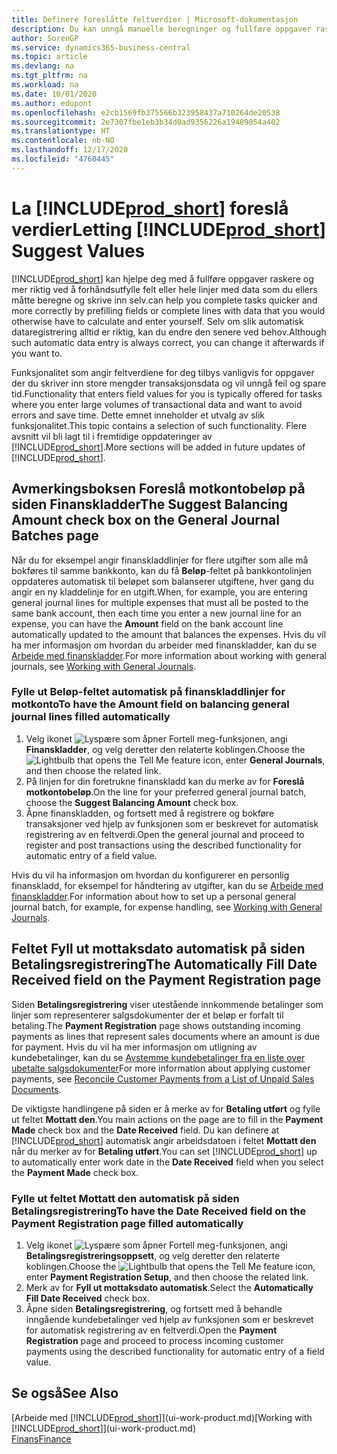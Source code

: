 ```yaml
---
title: Definere foreslåtte feltverdier | Microsoft-dokumentasjon
description: Du kan unngå manuelle beregninger og fullføre oppgaver raskt og nøyaktig ved å konfigurere automatisk dataregistrering slik at Business Central fyller ut utvalgte felt.
author: SorenGP
ms.service: dynamics365-business-central
ms.topic: article
ms.devlang: na
ms.tgt_pltfrm: na
ms.workload: na
ms.date: 10/01/2020
ms.author: edupont
ms.openlocfilehash: e2cb1569fb375566b323958437a710264de20538
ms.sourcegitcommit: 2e7307fbe1eb3b34d0ad9356226a19409054a402
ms.translationtype: HT
ms.contentlocale: nb-NO
ms.lasthandoff: 12/17/2020
ms.locfileid: "4760445"
---
```

# <a name="letting-prod_short-suggest-values"></a><span data-ttu-id="ba4b1-103">La [!INCLUDE[prod_short](includes/prod_short.md)] foreslå verdier</span><span class="sxs-lookup"><span data-stu-id="ba4b1-103">Letting [!INCLUDE[prod_short](includes/prod_short.md)] Suggest Values</span></span>
[!INCLUDE[prod_short](includes/prod_short.md)] <span data-ttu-id="ba4b1-104">kan hjelpe deg med å fullføre oppgaver raskere og mer riktig ved å forhåndsutfylle felt eller hele linjer med data som du ellers måtte beregne og skrive inn selv.</span><span class="sxs-lookup"><span data-stu-id="ba4b1-104">can help you complete tasks quicker and more correctly by prefilling fields or complete lines with data that you would otherwise have to calculate and enter yourself.</span></span> <span data-ttu-id="ba4b1-105">Selv om slik automatisk dataregistrering alltid er riktig, kan du endre den senere ved behov.</span><span class="sxs-lookup"><span data-stu-id="ba4b1-105">Although such automatic data entry is always correct, you can change it afterwards if you want to.</span></span>

<span data-ttu-id="ba4b1-106">Funksjonalitet som angir feltverdiene for deg tilbys vanligvis for oppgaver der du skriver inn store mengder transaksjonsdata og vil unngå feil og spare tid.</span><span class="sxs-lookup"><span data-stu-id="ba4b1-106">Functionality that enters field values for you is typically offered for tasks where you enter large volumes of transactional data and want to avoid errors and save time.</span></span> <span data-ttu-id="ba4b1-107">Dette emnet inneholder et utvalg av slik funksjonalitet.</span><span class="sxs-lookup"><span data-stu-id="ba4b1-107">This topic contains a selection of such functionality.</span></span> <span data-ttu-id="ba4b1-108">Flere avsnitt vil bli lagt til i fremtidige oppdateringer av [!INCLUDE[prod_short](includes/prod_short.md)].</span><span class="sxs-lookup"><span data-stu-id="ba4b1-108">More sections will be added in future updates of [!INCLUDE[prod_short](includes/prod_short.md)].</span></span>

## <a name="the-suggest-balancing-amount-check-box-on-the-general-journal-batches-page"></a><span data-ttu-id="ba4b1-109">Avmerkingsboksen **Foreslå motkontobeløp** på siden **Finanskladder**</span><span class="sxs-lookup"><span data-stu-id="ba4b1-109">The **Suggest Balancing Amount** check box on the **General Journal Batches** page</span></span>
<span data-ttu-id="ba4b1-110">Når du for eksempel angir finanskladdlinjer for flere utgifter som alle må bokføres til samme bankkonto, kan du få **Beløp**-feltet på bankkontolinjen oppdateres automatisk til beløpet som balanserer utgiftene, hver gang du angir en ny kladdelinje for en utgift.</span><span class="sxs-lookup"><span data-stu-id="ba4b1-110">When, for example, you are entering general journal lines for multiple expenses that must all be posted to the same bank account, then each time you enter a new journal line for an expense, you can have the **Amount** field on the bank account line automatically updated to the amount that balances the expenses.</span></span> <span data-ttu-id="ba4b1-111">Hvis du vil ha mer informasjon om hvordan du arbeider med finanskladder, kan du se [Arbeide med finanskladder](ui-work-general-journals.md).</span><span class="sxs-lookup"><span data-stu-id="ba4b1-111">For more information about working with general journals, see [Working with General Journals](ui-work-general-journals.md).</span></span>

### <a name="to-have-the-amount-field-on-balancing-general-journal-lines-filled-automatically"></a><span data-ttu-id="ba4b1-112">Fylle ut **Beløp**-feltet automatisk på finanskladdlinjer for motkonto</span><span class="sxs-lookup"><span data-stu-id="ba4b1-112">To have the **Amount** field on balancing general journal lines filled automatically</span></span>
1. <span data-ttu-id="ba4b1-113">Velg ikonet ![Lyspære som åpner Fortell meg-funksjonen](media/ui-search/search_small.png "Fortell hva du vil gjøre"), angi **Finanskladder**, og velg deretter den relaterte koblingen.</span><span class="sxs-lookup"><span data-stu-id="ba4b1-113">Choose the ![Lightbulb that opens the Tell Me feature](media/ui-search/search_small.png "Tell me what you want to do") icon, enter **General Journals**, and then choose the related link.</span></span>
2. <span data-ttu-id="ba4b1-114">På linjen for din foretrukne finanskladd kan du merke av for **Foreslå motkontobeløp**.</span><span class="sxs-lookup"><span data-stu-id="ba4b1-114">On the line for your preferred general journal batch, choose the **Suggest Balancing Amount** check box.</span></span>
3. <span data-ttu-id="ba4b1-115">Åpne finanskladden, og fortsett med å registrere og bokføre transaksjoner ved hjelp av funksjonen som er beskrevet for automatisk registrering av en feltverdi.</span><span class="sxs-lookup"><span data-stu-id="ba4b1-115">Open the general journal and proceed to register and post transactions using the described functionality for automatic entry of a field value.</span></span>       

<span data-ttu-id="ba4b1-116">Hvis du vil ha informasjon om hvordan du konfigurerer en personlig finanskladd, for eksempel for håndtering av utgifter, kan du se [Arbeide med finanskladder](ui-work-general-journals.md).</span><span class="sxs-lookup"><span data-stu-id="ba4b1-116">For information about how to set up a personal general journal batch, for example, for expense handling, see [Working with General Journals](ui-work-general-journals.md).</span></span>

## <a name="the-automatically-fill-date-received-field-on-the-payment-registration-page"></a><span data-ttu-id="ba4b1-117">Feltet **Fyll ut mottaksdato automatisk** på siden **Betalingsregistrering**</span><span class="sxs-lookup"><span data-stu-id="ba4b1-117">The **Automatically Fill Date Received** field on the **Payment Registration** page</span></span>
<span data-ttu-id="ba4b1-118">Siden **Betalingsregistrering** viser utestående innkommende betalinger som linjer som representerer salgsdokumenter der et beløp er forfalt til betaling.</span><span class="sxs-lookup"><span data-stu-id="ba4b1-118">The **Payment Registration** page shows outstanding incoming payments as lines that represent sales documents where an amount is due for payment.</span></span> <span data-ttu-id="ba4b1-119">Hvis du vil ha mer informasjon om utligning av kundebetalinger, kan du se [Avstemme kundebetalinger fra en liste over ubetalte salgsdokumenter](receivables-how-reconcile-customer-payments-list-unpaid-sales-documents.md)</span><span class="sxs-lookup"><span data-stu-id="ba4b1-119">For more information about applying customer payments, see [Reconcile Customer Payments from a List of Unpaid Sales Documents](receivables-how-reconcile-customer-payments-list-unpaid-sales-documents.md).</span></span>

<span data-ttu-id="ba4b1-120">De viktigste handlingene på siden er å merke av for **Betaling utført** og fylle ut feltet **Mottatt den**.</span><span class="sxs-lookup"><span data-stu-id="ba4b1-120">You main actions on the page are to fill in the **Payment Made** check box and the **Date Received** field.</span></span> <span data-ttu-id="ba4b1-121">Du kan definere at [!INCLUDE[prod_short](includes/prod_short.md)] automatisk angir arbeidsdatoen i feltet **Mottatt den** når du merker av for **Betaling utført**.</span><span class="sxs-lookup"><span data-stu-id="ba4b1-121">You can set [!INCLUDE[prod_short](includes/prod_short.md)] up to automatically enter work date in the **Date Received** field when you select the **Payment Made** check box.</span></span>

### <a name="to-have-the-date-received-field-on-the-payment-registration-page-filled-automatically"></a><span data-ttu-id="ba4b1-122">Fylle ut feltet **Mottatt den** automatisk på siden **Betalingsregistrering**</span><span class="sxs-lookup"><span data-stu-id="ba4b1-122">To have the **Date Received** field on the **Payment Registration** page filled automatically</span></span>
1. <span data-ttu-id="ba4b1-123">Velg ikonet ![Lyspære som åpner Fortell meg-funksjonen](media/ui-search/search_small.png "Fortell hva du vil gjøre"), angi **Betalingsregistreringsoppsett**, og velg deretter den relaterte koblingen.</span><span class="sxs-lookup"><span data-stu-id="ba4b1-123">Choose the ![Lightbulb that opens the Tell Me feature](media/ui-search/search_small.png "Tell me what you want to do") icon, enter **Payment Registration Setup**, and then choose the related link.</span></span>
2. <span data-ttu-id="ba4b1-124">Merk av for **Fyll ut mottaksdato automatisk**.</span><span class="sxs-lookup"><span data-stu-id="ba4b1-124">Select the **Automatically Fill Date Received** check box.</span></span>
3. <span data-ttu-id="ba4b1-125">Åpne siden **Betalingsregistrering**, og fortsett med å behandle inngående kundebetalinger ved hjelp av funksjonen som er beskrevet for automatisk registrering av en feltverdi.</span><span class="sxs-lookup"><span data-stu-id="ba4b1-125">Open the **Payment Registration** page and proceed to process incoming customer payments using the described functionality for automatic entry of a field value.</span></span>

## <a name="see-also"></a><span data-ttu-id="ba4b1-126">Se også</span><span class="sxs-lookup"><span data-stu-id="ba4b1-126">See Also</span></span>
<span data-ttu-id="ba4b1-127">[Arbeide med [!INCLUDE[prod_short](includes/prod_short.md)]](ui-work-product.md)</span><span class="sxs-lookup"><span data-stu-id="ba4b1-127">[Working with [!INCLUDE[prod_short](includes/prod_short.md)]](ui-work-product.md)</span></span>  
[<span data-ttu-id="ba4b1-128">Finans</span><span class="sxs-lookup"><span data-stu-id="ba4b1-128">Finance</span></span>](finance.md)
